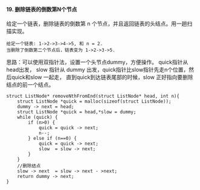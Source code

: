#### 19. 删除链表的倒数第N个节点

给定一个链表，删除链表的倒数第 n 个节点，并且返回链表的头结点。用一趟扫描实现。

```
给定一个链表: 1->2->3->4->5, 和 n = 2.
当删除了倒数第二个节点后，链表变为 1->2->3->5.
```

思路：可以使用双指针法，设置一个头节点dummy，方便操作。
quick指针从head出发， slow 指针从 dummy 出发，quick指针比slow指针先走n个位置，然后quick和slow 一起走，
直到quick到达链表尾部的时候，slow 正好指向要删除结点的前一个结点。

```
struct ListNode* removeNthFromEnd(struct ListNode* head, int n){
    struct ListNode *quick = malloc(sizeof(struct ListNode));
    dummy -> next = head;
    struct ListNode *quick = head,*slow = dummy;
    while (quick) {
        if (n>0) {
            quick = quick -> next;
            n--;
        } else if (n==0) {
            quick = quick -> next;
            slow  = slow -> next;
        }
    }
    //删除结点
    slow -> next  = slow -> next - >next;
    return dummy -> next;
}
```
